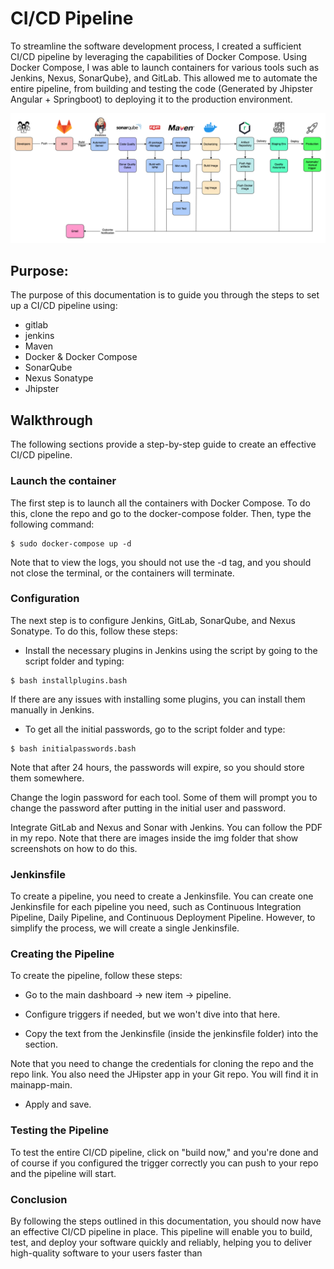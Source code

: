 # CI/CD Pipeline
To streamline the software development process, I created a sufficient CI/CD pipeline by leveraging the capabilities of Docker Compose. Using Docker Compose, I was able to launch containers for various tools such as Jenkins, Nexus, SonarQube}, and GitLab. This allowed me to automate the entire pipeline, from building and testing the code (Generated by Jhipster Angular + Springboot) to deploying it to the production environment.

![plot](pip.png)

## Purpose:
The purpose of this documentation is to guide you through the steps to set up a CI/CD pipeline using:
- gitlab
- jenkins
- Maven
- Docker & Docker Compose
- SonarQube
- Nexus Sonatype
- Jhipster

## Walkthrough
The following sections provide a step-by-step guide to create an effective CI/CD pipeline.

### Launch the container

The first step is to launch all the containers with Docker Compose. To do this, clone the repo and go to the docker-compose folder. Then, type the following command:

```
$ sudo docker-compose up -d
```
Note that to view the logs, you should not use the -d tag, and you should not close the terminal, or the containers will terminate.

### Configuration
The next step is to configure Jenkins, GitLab, SonarQube, and Nexus Sonatype. To do this, follow these steps:

* Install the necessary plugins in Jenkins using the script by going to the script folder and typing:

```
$ bash installplugins.bash
```

If there are any issues with installing some plugins, you can install them manually in Jenkins.

* To get all the initial passwords, go to the script folder and type:

```
$ bash initialpasswords.bash
```

Note that after 24 hours, the passwords will expire, so you should store them somewhere.

Change the login password for each tool. Some of them will prompt you to change the password after putting in the initial user and password.

Integrate GitLab and Nexus and Sonar with Jenkins. You can follow the PDF in my repo. Note that there are images inside the img folder that show screenshots on how to do this.

### Jenkinsfile

To create a pipeline, you need to create a Jenkinsfile. You can create one Jenkinsfile for each pipeline you need, such as Continuous Integration Pipeline, Daily Pipeline, and Continuous Deployment Pipeline. However, to simplify the process, we will create a single Jenkinsfile.

### Creating the Pipeline

To create the pipeline, follow these steps:

* Go to the main dashboard -> new item -> pipeline.

* Configure triggers if needed, but we won't dive into that here.

* Copy the text from the Jenkinsfile (inside the jenkinsfile folder) into the section.

Note that you need to change the credentials for cloning the repo and the repo link. You also need the JHipster app in your Git repo. You will find it in mainapp-main.

* Apply and save.

### Testing the Pipeline

To test the entire CI/CD pipeline, click on "build now," and you're done and of course if you configured the trigger correctly you can push to your repo and the pipeline will start.

### Conclusion
By following the steps outlined in this documentation, you should now have an effective CI/CD pipeline in place. This pipeline will enable you to build, test, and deploy your software quickly and reliably, helping you to deliver high-quality software to your users faster than




